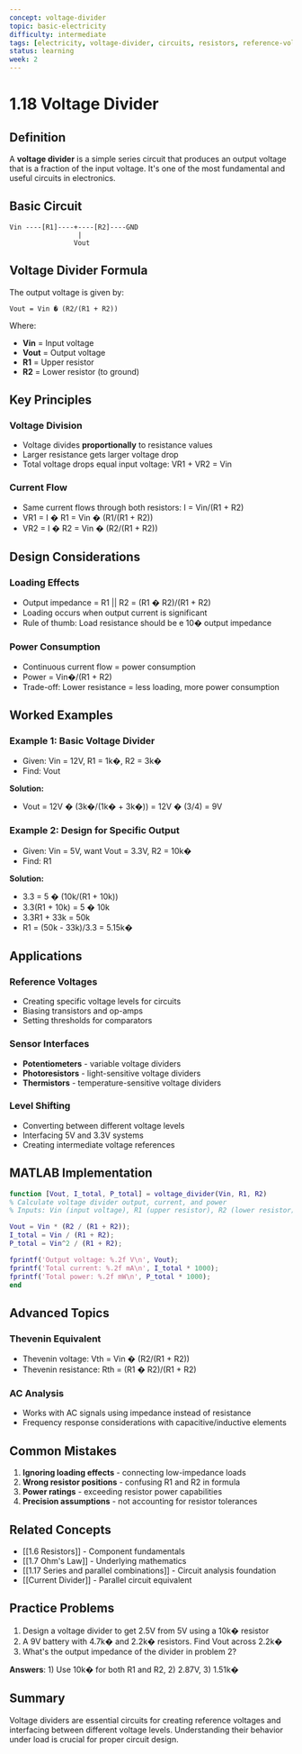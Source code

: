 ```yaml
---
concept: voltage-divider
topic: basic-electricity
difficulty: intermediate
tags: [electricity, voltage-divider, circuits, resistors, reference-voltage]
status: learning
week: 2
---
```


# 1.18 Voltage Divider

## Definition
A **voltage divider** is a simple series circuit that produces an output voltage that is a fraction of the input voltage. It's one of the most fundamental and useful circuits in electronics.

## Basic Circuit
```
Vin ----[R1]----+----[R2]----GND
                 |
                Vout
```

## Voltage Divider Formula
The output voltage is given by:
```
Vout = Vin � (R2/(R1 + R2))
```

Where:
- **Vin** = Input voltage
- **Vout** = Output voltage
- **R1** = Upper resistor
- **R2** = Lower resistor (to ground)

## Key Principles

### Voltage Division
- Voltage divides **proportionally** to resistance values
- Larger resistance gets larger voltage drop
- Total voltage drops equal input voltage: VR1 + VR2 = Vin

### Current Flow
- Same current flows through both resistors: I = Vin/(R1 + R2)
- VR1 = I � R1 = Vin � (R1/(R1 + R2))
- VR2 = I � R2 = Vin � (R2/(R1 + R2))

## Design Considerations

### Loading Effects
- Output impedance = R1 || R2 = (R1 � R2)/(R1 + R2)
- Loading occurs when output current is significant
- Rule of thumb: Load resistance should be e 10� output impedance

### Power Consumption
- Continuous current flow = power consumption
- Power = Vin�/(R1 + R2)
- Trade-off: Lower resistance = less loading, more power consumption

## Worked Examples

### Example 1: Basic Voltage Divider
- Given: Vin = 12V, R1 = 1k�, R2 = 3k�
- Find: Vout

**Solution:**
- Vout = 12V � (3k�/(1k� + 3k�)) = 12V � (3/4) = 9V

### Example 2: Design for Specific Output
- Given: Vin = 5V, want Vout = 3.3V, R2 = 10k�
- Find: R1

**Solution:**
- 3.3 = 5 � (10k/(R1 + 10k))
- 3.3(R1 + 10k) = 5 � 10k
- 3.3R1 + 33k = 50k
- R1 = (50k - 33k)/3.3 = 5.15k�

## Applications

### Reference Voltages
- Creating specific voltage levels for circuits
- Biasing transistors and op-amps
- Setting thresholds for comparators

### Sensor Interfaces
- **Potentiometers** - variable voltage dividers
- **Photoresistors** - light-sensitive voltage dividers
- **Thermistors** - temperature-sensitive voltage dividers

### Level Shifting
- Converting between different voltage levels
- Interfacing 5V and 3.3V systems
- Creating intermediate voltage references

## MATLAB Implementation
```matlab
function [Vout, I_total, P_total] = voltage_divider(Vin, R1, R2)
% Calculate voltage divider output, current, and power
% Inputs: Vin (input voltage), R1 (upper resistor), R2 (lower resistor)

Vout = Vin * (R2 / (R1 + R2));
I_total = Vin / (R1 + R2);
P_total = Vin^2 / (R1 + R2);

fprintf('Output voltage: %.2f V\n', Vout);
fprintf('Total current: %.2f mA\n', I_total * 1000);
fprintf('Total power: %.2f mW\n', P_total * 1000);
end
```

## Advanced Topics

### Thevenin Equivalent
- Thevenin voltage: Vth = Vin � (R2/(R1 + R2))
- Thevenin resistance: Rth = (R1 � R2)/(R1 + R2)

### AC Analysis
- Works with AC signals using impedance instead of resistance
- Frequency response considerations with capacitive/inductive elements

## Common Mistakes
1. **Ignoring loading effects** - connecting low-impedance loads
2. **Wrong resistor positions** - confusing R1 and R2 in formula
3. **Power ratings** - exceeding resistor power capabilities
4. **Precision assumptions** - not accounting for resistor tolerances

## Related Concepts
- [[1.6 Resistors]] - Component fundamentals
- [[1.7 Ohm's Law]] - Underlying mathematics
- [[1.17 Series and parallel combinations]] - Circuit analysis foundation
- [[Current Divider]] - Parallel circuit equivalent

## Practice Problems
1. Design a voltage divider to get 2.5V from 5V using a 10k� resistor
2. A 9V battery with 4.7k� and 2.2k� resistors. Find Vout across 2.2k�
3. What's the output impedance of the divider in problem 2?

**Answers**: 1) Use 10k� for both R1 and R2, 2) 2.87V, 3) 1.51k�

## Summary
Voltage dividers are essential circuits for creating reference voltages and interfacing between different voltage levels. Understanding their behavior under load is crucial for proper circuit design.